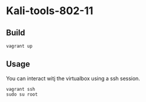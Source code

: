 # Kali-tools-802-11

## Build

```
vagrant up
```

## Usage

You can interact witj the virtualbox using a ssh session.
```
vagrant ssh
sudo su root
```
